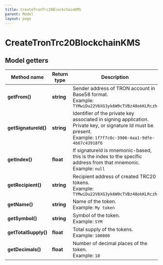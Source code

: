 ```yaml
---
title: CreateTronTrc20BlockchainKMS
parent: Model
layout: page
---
```


# CreateTronTrc20BlockchainKMS

## Model getters

Method name | Return type | Description | Notes
------------ | ------------- | ------------- | -------------
**getFrom()** | **string** | Sender address of TRON account in Base58 format. <br>Example: `TYMwiDu22V6XG3yk6W9cTVBz48okKLRczh` |
**getSignatureId()** | **string** | Identifier of the private key associated in signing application. Private key, or signature Id must be present. <br>Example: `1f7f7c0c-3906-4aa1-9dfe-4b67c43918f6` |
**getIndex()** | **float** | If signatureId is mnemonic-based, this is the index to the specific address from that mnemonic. <br>Example: `null` | [optional]
**getRecipient()** | **string** | Recipient address of created TRC20 tokens. <br>Example: `TYMwiDu22V6XG3yk6W9cTVBz48okKLRczh` |
**getName()** | **string** | Name of the token. <br>Example: `My token` |
**getSymbol()** | **string** | Symbol of the token. <br>Example: `SYM` |
**getTotalSupply()** | **float** | Total supply of the tokens. <br>Example: `100000` |
**getDecimals()** | **float** | Number of decimal places of the token. <br>Example: `10` |

